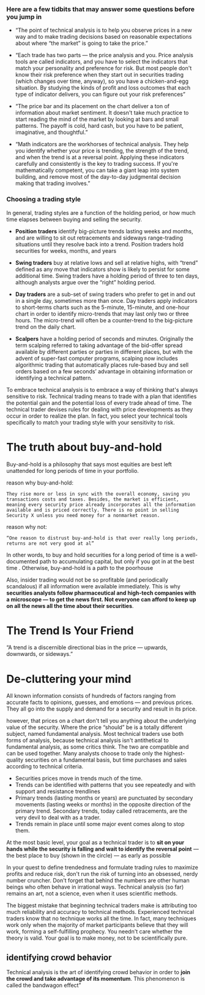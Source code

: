 ### Here are a few tidbits that may answer some questions before you jump in

* “The point of technical analysis is to help you observe prices in a new way and to make trading decisions based on reasonable expectations about where “the market” is going to take the price.”

* “Each trade has two parts — the price analysis and you. Price analysis tools are called indicators, and you have to select the indicators that match your personality and preference for risk. But most people don't know their risk preference when they start out in securities trading (which changes over time, anyway), so you have a chicken-and-egg situation. By studying the kinds of profit and loss outcomes that each type of indicator delivers, you can figure out your risk preferences”

* “The price bar and its placement on the chart deliver a ton of information about market sentiment. It doesn't take much practice to start reading the mind of the market by looking at bars and small patterns. The payoff is cold, hard cash, but you have to be patient, imaginative, and thoughtful.”
* “Math indicators are the workhorses of technical analysis. They help you identify whether your price is trending, the strength of the trend, and when the trend is at a reversal point. Applying these indicators carefully and consistently is the key to trading success. If you're mathematically competent, you can take a giant leap into system building, and remove most of the day-to-day judgmental decision making that trading involves.”

### Choosing a trading style
In general, trading styles are a function of the holding period, or how much time elapses between buying and selling the security.

* **Position traders** identify big-picture trends lasting weeks and months, and are willing to sit out retracements and sideways range-trading situations until they resolve back into a trend. Position traders hold securities for weeks, months, and years

* **Swing traders** buy at relative lows and sell at relative highs, with “trend” defined as any move that indicators show is likely to persist for some additional time. Swing traders have a holding period of three to ten days, although analysts argue over the “right” holding period.

* **Day traders** are a sub-set of swing traders who prefer to get in and out in a single day, sometimes more than once. Day traders apply indicators to short-terms charts such as the 5-minute, 15-minute, and one-hour chart in order to identify micro-trends that may last only two or three hours. The micro-trend will often be a counter-trend to the big-picture trend on the daily chart.

* **Scalpers** have a holding period of seconds and minutes. Originally the term scalping referred to taking advantage of the bid-offer spread available by different parties or parties in different places, but with the advent of super-fast computer programs, scalping now includes algorithmic trading that automatically places rule-based buy and sell orders based on a few seconds’ advantage in obtaining information or identifying a technical pattern.

To embrace technical analysis is to embrace a way of thinking that's always sensitive to risk. Technical trading means to trade with a plan that identifies the potential gain and the potential loss of every trade ahead of time. The technical trader devises rules for dealing with price developments as they occur in order to realize the plan. In fact, you select your technical tools specifically to match your trading style with your sensitivity to risk.


# The truth about buy-and-hold
Buy-and-hold is a philosophy that says most equities are best left unattended for long periods of time in your portfolio. 

reason why buy-and-hold:

    They rise more or less in sync with the overall economy, saving you transactions costs and taxes. Besides, the market is efficient, meaning every security price already incorporates all the information available and is priced correctly. There is no point in selling Security X unless you need money for a nonmarket reason.

reason why not:

    “One reason to distrust buy-and-hold is that over really long periods, returns are not very good at al”

In other words, to buy and hold securities for a long period of time is a well-documented path to accumulating capital, but only if you got in at the best time . Otherwise, buy-and-hold is a path to the poorhouse

Also, insider trading would not be so profitable (and periodically scandalous) if all information were available immediately. This is why **securities analysts follow pharmaceutical and high-tech companies with a microscope — to get the news first. Not everyone can afford to keep up on all the news all the time about their securities**.

# The Trend Is Your Friend

“A trend is a discernible directional bias in the price — upwards, downwards, or sideways.”

# De-cluttering your mind

All known information consists of hundreds of factors ranging from accurate facts to opinions, guesses, and emotions — and previous prices. They all go into the supply and demand for a security and result in its price.

however, that prices on a chart don't tell you anything about the underlying value of the security. Where the price “should” be is a totally different subject, named fundamental analysis. Most technical traders use both forms of analysis, because technical analysis isn't antithetical to fundamental analysis, as some critics think. The two are compatible and can be used together. Many analysts choose to trade only the highest-quality securities on a fundamental basis, but time purchases and sales according to technical criteria.

* Securities prices move in trends much of the time.
* Trends can be identified with patterns that you see repeatedly and with support and resistance trendlines
*  Primary trends (lasting months or years) are punctuated by secondary movements (lasting weeks or months) in the opposite direction of the primary trend. Secondary trends, today called retracements, are the very devil to deal with as a trader.
*  Trends remain in place until some major event comes along to stop them.

At the most basic level, your goal as a technical trader is to **sit on your hands while the security is falling and wait to identify the reversal point** — the best place to buy (shown in the circle) — as early as possible

In your quest to define trendedness and formulate trading rules to maximize profits and reduce risk, don't run the risk of turning into an obsessed, nerdy number cruncher. Don't forget that behind the numbers are other human beings who often behave in irrational ways. Technical analysis (so far) remains an art, not a science, even when it uses scientific methods.

The biggest mistake that beginning technical traders make is attributing too much reliability and accuracy to technical methods. Experienced technical traders know that no technique works all the time. In fact, many techniques work only when the majority of market participants believe that they will work, forming a self-fulfilling prophecy. You needn't care whether the theory is valid. Your goal is to make money, not to be scientifically pure.

## identifying crowd behavior
Technical analysis is the art of identifying crowd behavior in order to **join the crowd and take advantage of its momentum**. This phenomenon is called the bandwagon effect”



